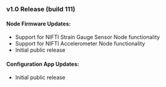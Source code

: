 ### v1.0 Release (build 111)
#### Node Firmware Updates:
- Support for NIFTI Strain Gauge Sensor Node functionality
- Support for NIFTI Accelerometer Node functionality
- Initial public release

#### Configuration App Updates:
- Initial public release
